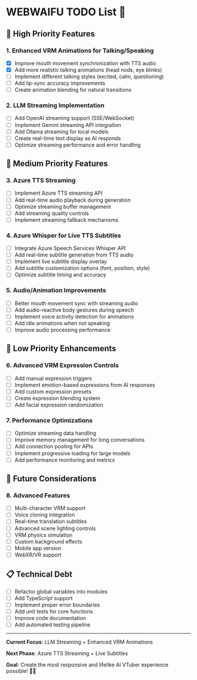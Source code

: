 # WEBWAIFU TODO List 📝

## 🚀 High Priority Features

### 1. Enhanced VRM Animations for Talking/Speaking
- [x] Improve mouth movement synchronization with TTS audio
- [x] Add more realistic talking animations (head nods, eye blinks)
- [ ] Implement different talking styles (excited, calm, questioning)
- [ ] Add lip-sync accuracy improvements
- [ ] Create animation blending for natural transitions

### 2. LLM Streaming Implementation
- [ ] Add OpenAI streaming support (SSE/WebSocket)
- [ ] Implement Gemini streaming API integration
- [ ] Add Ollama streaming for local models
- [ ] Create real-time text display as AI responds
- [ ] Optimize streaming performance and error handling

## 🔧 Medium Priority Features

### 3. Azure TTS Streaming
- [ ] Implement Azure TTS streaming API
- [ ] Add real-time audio playback during generation
- [ ] Optimize streaming buffer management
- [ ] Add streaming quality controls
- [ ] Implement streaming fallback mechanisms

### 4. Azure Whisper for Live TTS Subtitles
- [ ] Integrate Azure Speech Services Whisper API
- [ ] Add real-time subtitle generation from TTS audio
- [ ] Implement live subtitle display overlay
- [ ] Add subtitle customization options (font, position, style)
- [ ] Optimize subtitle timing and accuracy

### 5. Audio/Animation Improvements
- [ ] Better mouth movement sync with streaming audio
- [ ] Add audio-reactive body gestures during speech
- [ ] Implement voice activity detection for animations
- [ ] Add idle animations when not speaking
- [ ] Improve audio processing performance

## 🎯 Low Priority Enhancements

### 6. Advanced VRM Expression Controls
- [ ] Add manual expression triggers
- [ ] Implement emotion-based expressions from AI responses
- [ ] Add custom expression presets
- [ ] Create expression blending system
- [ ] Add facial expression randomization

### 7. Performance Optimizations
- [ ] Optimize streaming data handling
- [ ] Improve memory management for long conversations
- [ ] Add connection pooling for APIs
- [ ] Implement progressive loading for large models
- [ ] Add performance monitoring and metrics

## 🔮 Future Considerations

### 8. Advanced Features
- [ ] Multi-character VRM support
- [ ] Voice cloning integration
- [ ] Real-time translation subtitles
- [ ] Advanced scene lighting controls
- [ ] VRM physics simulation
- [ ] Custom background effects
- [ ] Mobile app version
- [ ] WebXR/VR support

## 📋 Technical Debt
- [ ] Refactor global variables into modules
- [ ] Add TypeScript support
- [ ] Implement proper error boundaries
- [ ] Add unit tests for core functions
- [ ] Improve code documentation
- [ ] Add automated testing pipeline

---

**Current Focus**: LLM Streaming + Enhanced VRM Animations

**Next Phase**: Azure TTS Streaming + Live Subtitles

**Goal**: Create the most responsive and lifelike AI VTuber experience possible! 🤖💖